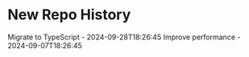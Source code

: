 # New Repo History
Migrate to TypeScript - 2024-09-28T18:26:45
Improve performance - 2024-09-07T18:26:45

